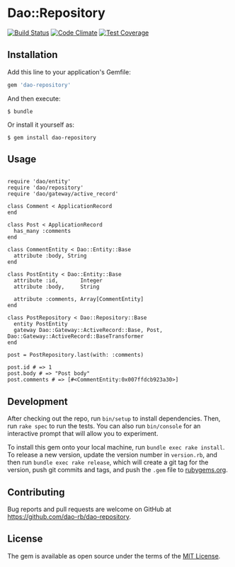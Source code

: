 # Dao::Repository

[![Build Status](https://travis-ci.org/dao-rb/dao-repository.svg?branch=master)](https://travis-ci.org/dao-rb/dao-repository)
[![Code Climate](https://codeclimate.com/github/dao-rb/dao-repository/badges/gpa.svg)](https://codeclimate.com/github/dao-rb/dao-repository)
[![Test Coverage](https://codeclimate.com/github/dao-rb/dao-repository/badges/coverage.svg)](https://codeclimate.com/github/dao-rb/dao-repository/coverage)

## Installation

Add this line to your application's Gemfile:

```ruby
gem 'dao-repository'
```

And then execute:

    $ bundle

Or install it yourself as:

    $ gem install dao-repository

## Usage

```

require 'dao/entity'
require 'dao/repository'
require 'dao/gateway/active_record'

class Comment < ApplicationRecord
end

class Post < ApplicationRecord
  has_many :comments
end

class CommentEntity < Dao::Entity::Base
  attribute :body, String
end

class PostEntity < Dao::Entity::Base
  attribute :id,       Integer
  attribute :body,     String
  
  attribute :comments, Array[CommentEntity]
end

class PostRepository < Dao::Repository::Base
  entity PostEntity
  gateway Dao::Gateway::ActiveRecord::Base, Post, Dao::Gateway::ActiveRecord::BaseTransformer
end

post = PostRepository.last(with: :comments)

post.id # => 1
post.body # => "Post body"
post.comments # => [#<CommentEntity:0x007ffdcb923a30>]
```

## Development

After checking out the repo, run `bin/setup` to install dependencies. Then, run `rake spec` to run the tests. You can also run `bin/console` for an interactive prompt that will allow you to experiment.

To install this gem onto your local machine, run `bundle exec rake install`. To release a new version, update the version number in `version.rb`, and then run `bundle exec rake release`, which will create a git tag for the version, push git commits and tags, and push the `.gem` file to [rubygems.org](https://rubygems.org).

## Contributing

Bug reports and pull requests are welcome on GitHub at https://github.com/dao-rb/dao-repository.


## License

The gem is available as open source under the terms of the [MIT License](http://opensource.org/licenses/MIT).
